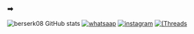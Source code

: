 ### ➡ 

![berserk08 GitHub stats](https://github-readme-stats.vercel.app/api?username=berserk08&show_icons=true&theme=tokyonight)
[![whatsaap](https://img.shields.io/badge/WhatsApp-25D366?style=for-the-badge&logo=whatsapp&logoColor=white)](https://wa.me/qr/SY2D2QCSCJGIG1) 
[![instagram](https://img.shields.io/badge/Instagram-E4405F?style=for-the-badge&logo=instagram&logoColor=white)](https://instagram.com/lucas_dia_s?utm_source=qr&igshid=NGExMmI2YTkyZg%3D%3D)
[![(Threads](https://img.shields.io/badge/Threads-100000?style=for-the-badge&logo=Threads&logoColor=white)](https://www.threads.net/@lucas_dias_s) 
